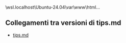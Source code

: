 \\wsl.localhost\Ubuntu-24.04\var\www\html\...

## Collegamenti tra versioni di tips.md
* [tips.md](../../../laravel/Modules/Job/docs/tips.md)

